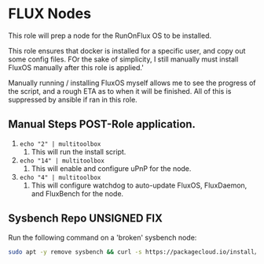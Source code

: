 # FLUX Nodes

This role will prep a node for the RunOnFlux OS to be installed.

This role ensures that docker is installed for a specific user, and copy out some config files. FOr the sake of simplicity, I still manually must install FluxOS manually after this role is applied.'

Manually running / installing FluxOS myself allows me to see the progress of the script, and a rough ETA as to when it will be finished. All of this is suppressed by ansible if ran in this role.

## Manual Steps POST-Role application.

1. `echo "2" | multitoolbox`
   1. This will run the install script.
2. `echo "14" | multitoolbox`
   1. This will enable and configure uPnP for the node.
3. `echo "4" | multitoolbox`
   1. This will configure watchdog to auto-update FluxOS, FluxDaemon, and FluxBench for the node.


## Sysbench Repo UNSIGNED FIX
Run the following command on a 'broken' sysbench node:
```bash
sudo apt -y remove sysbench && curl -s https://packagecloud.io/install/repositories/akopytov/sysbench/script.deb.sh 2> /dev/null | sudo bash && sudo apt install sysbench -y
```
